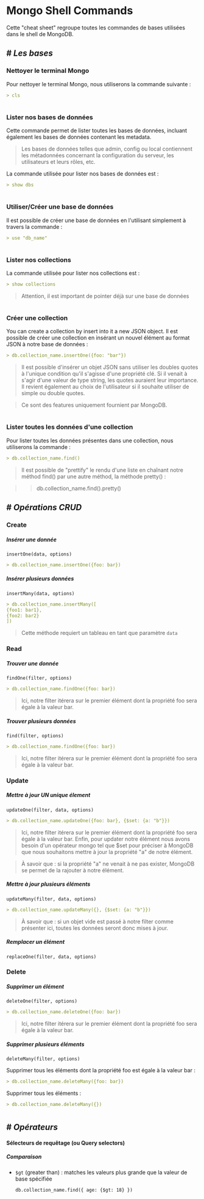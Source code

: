 # Mongo Shell Commands

Cette "cheat sheet" regroupe toutes les commandes de bases utilisées dans le shell de MongoDB.

## # _Les bases_

### Nettoyer le terminal Mongo
Pour nettoyer le terminal Mongo, nous utiliserons la commande suivante :
```markdown
> cls
```
#


### Lister nos bases de données
Cette commande permet de lister toutes les bases de données, incluant également les bases de
données contenant les metadata.
> Les bases de données telles que admin, config ou local contiennent les métadonnées concernant
la configuration du serveur, les utilisateurs et leurs rôles, etc.

La commande utilisée pour lister nos bases de données est : 
```markdown
> show dbs
```
#


### Utiliser/Créer une base de données
Il est possible de créer une base de données en l'utilisant simplement à travers la commande :
```markdown
> use "db_name"
```
#


### Lister nos collections
La commande utilisée pour lister nos collections est : 
```markdown
> show collections
```
> Attention, il est important de pointer déjà sur une base de données
#


### Créer une collection
You can create a collection by insert into it a new JSON object.
Il est possible de créer une collection en insérant un nouvel élément au format JSON à notre base de données :
```markdown
> db.collection_name.insertOne({foo: "bar"})
```
>Il est possible d'insérer un objet JSON sans utiliser les doubles quotes à l'unique condition
qu'il s'agisse d'une propriété clé.
Si il venait à s'agir d'une valeur de type string, les quotes auraient leur importance.
Il revient également au choix de l'utilisateur si il souhaite utiliser de simple ou double quotes.

> Ce sont des features uniquement fournient par MongoDB.
#


### Lister toutes les données d'une collection
Pour lister toutes les données présentes dans une collection, nous utiliserons la commande : 
```markdown
> db.collection_name.find()
```

> Il est possible de "prettify" le rendu d'une liste en chaînant notre méthod find() par une
autre méthod, la méthode pretty() : 

> > db.collection_name.find().pretty()




## # _Opérations CRUD_
### Create
##### Insérer une donnée
`insertOne(data, options)`

```markdown
> db.collection_name.insertOne({foo: bar})
```

##### Insérer plusieurs données
`insertMany(data, options)`

```markdown
> db.collection_name.insertMany([
{foo1: bar1}, 
{foo2: bar2}
])
```

> Cette méthode requiert un tableau en tant que paramètre `data`




### Read
##### Trouver une donnée
`findOne(filter, options)`

```markdown
> db.collection_name.findOne({foo: bar})
```
> Ici, notre filter itérera sur le premier élément dont la propriété foo sera égale à la valeur
bar.

##### Trouver plusieurs données
`find(filter, options)`

```markdown
> db.collection_name.findOne({foo: bar})
```
> Ici, notre filter itérera sur le premier élément dont la propriété foo sera égale à la valeur
bar.


### Update

##### Mettre à jour _**UN**_ unique élement
`updateOne(filter, data, options)`

```markdown
> db.collection_name.updateOne({foo: bar}, {$set: {a: "b"}})
```
> Ici, notre filter itérera sur le premier élément dont la propriété foo sera égale à la valeur
bar. Enfin, pour updater notre élément nous avons besoin d'un opérateur mongo tel que $set
pour préciser à MongoDB que nous souhaitons mettre à jour la propriété "a" de notre élément.

> À savoir que : si la propriété "a" ne venait à ne pas exister, MongoDB se permet de la rajouter
à notre élément.
 
 
##### Mettre à jour plusieurs éléments
`updateMany(filter, data, options)`

```markdown
> db.collection_name.updateMany({}, {$set: {a: "b"}})
```
> À savoir que : si un objet vide est passé à notre filter comme présenter ici, toutes les
données seront donc mises à jour.

##### Remplacer un élément
`replaceOne(filter, data, options)`




### Delete
##### Supprimer un élément
`deleteOne(filter, options)`

```markdown
> db.collection_name.deleteOne({foo: bar})
```
> Ici, notre filter itérera sur le premier élément dont la propriété foo sera égale à la valeur
bar.

##### Supprimer plusieurs éléments
`deleteMany(filter, options)`

Supprimer tous les éléments dont la propriété foo est égale à la valeur bar :
```markdown
> db.collection_name.deleteMany({foo: bar})
```
Supprimer tous les éléments :
```markdown
> db.collection_name.deleteMany({})
```



#
## # _Opérateurs_
#### Sélecteurs de requêtage (ou Query selectors)

##### Comparaison 
- `$gt` (greater than) : matches les valeurs plus grande que la valeur de base spécifiée
    ```
    db.collection_name.find({ age: {$gt: 18} })
    ``` 